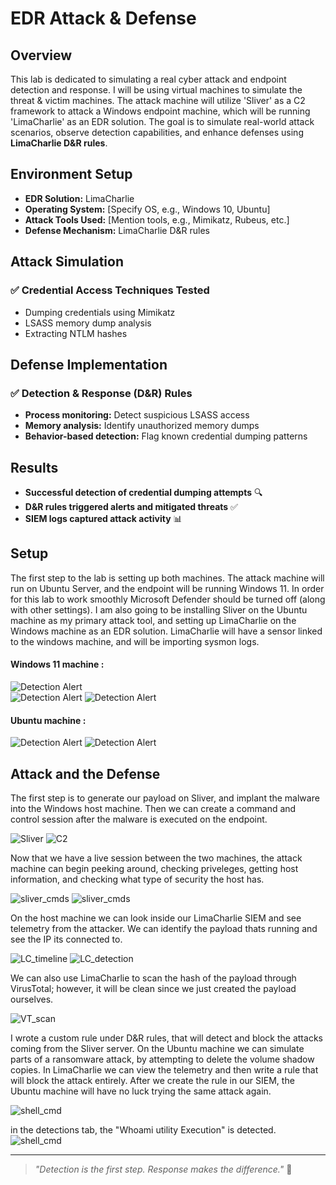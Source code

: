 # EDR Attack & Defense

## Overview

This lab is dedicated to simulating a real cyber attack and endpoint detection and response. I will be using virtual machines to simulate the threat & victim machines. The attack machine will utilize 'Sliver' as a C2 framework to attack a Windows endpoint machine, which will be running 'LimaCharlie' as an EDR solution. The goal is to simulate real-world attack scenarios, observe detection capabilities, and enhance defenses using **LimaCharlie D&R rules**.

## Environment Setup

- **EDR Solution:** LimaCharlie
- **Operating System:** [Specify OS, e.g., Windows 10, Ubuntu]
- **Attack Tools Used:** [Mention tools, e.g., Mimikatz, Rubeus, etc.]
- **Defense Mechanism:** LimaCharlie D&R rules

## Attack Simulation

### ✅ Credential Access Techniques Tested
- Dumping credentials using Mimikatz
- LSASS memory dump analysis
- Extracting NTLM hashes

## Defense Implementation

### ✅ Detection & Response (D&R) Rules
- **Process monitoring:** Detect suspicious LSASS access
- **Memory analysis:** Identify unauthorized memory dumps
- **Behavior-based detection:** Flag known credential dumping patterns

## Results

- **Successful detection of credential dumping attempts** 🔍
- **D&R rules triggered alerts and mitigated threats** ✅
- **SIEM logs captured attack activity** 📊

## Setup

The first step to the lab is setting up both machines. The attack machine will run on Ubuntu Server, and the endpoint will be running Windows 11. In order for this lab to work smoothly Microsoft Defender should be turned off (along with other settings). I am also going to be installing Sliver on the Ubuntu machine as my primary attack tool, and setting up LimaCharlie on the Windows machine as an EDR solution. LimaCharlie will have a sensor linked to the windows machine, and will be importing sysmon logs.

#### Windows 11 machine :
![Detection Alert](win_initial.png)  
![Detection Alert](LC_Sensor.png)
![Detection Alert](LC_Sensor_artifact_collection_rule.png)

#### Ubuntu machine :
![Detection Alert](ubuntu__machine.png)
![Detection Alert](ubuntu_terminal.png)

## Attack and the Defense

The first step is to generate our payload on Sliver, and implant the malware into the Windows host machine. Then we can create a command and control session after the malware is executed on the endpoint.

![Sliver](sliver.png)
![C2](CmdandCont2.png)

Now that we have a live session between the two machines, the attack machine can begin peeking around, checking priveleges, getting host information, and checking what type of security the host has.

![sliver_cmds](sliver_commands.png)
![sliver_cmds](C2_cmd3.png)

On the host machine we can look inside our LimaCharlie SIEM and see telemetry from the attacker. We can identify the payload thats running and see the IP its connected to.

![LC_timeline](LC_Sensor_timeline.png)
![LC_detection](detection_proc.png)

We can also use LimaCharlie to scan the hash of the payload through VirusTotal; however, it will be clean since we just created the payload ourselves.

![VT_scan](VirusTotal_scan.png)


I wrote a custom rule under D&R rules, that will detect and block the attacks coming from the Sliver server. On the Ubuntu machine we can simulate parts of a ransomware attack, by attempting to delete the volume shadow copies. In LimaCharlie we can view the telemetry and then write a rule that will block the attack entirely. After we create the rule in our SIEM, the Ubuntu machine will have no luck trying the same attack again.

![shell_cmd](sliver_shell.png)

in the detections tab, the "Whoami utility Execution" is detected.
![shell_cmd](.png)



---

> *"Detection is the first step. Response makes the difference."* 🔐
